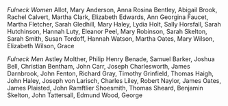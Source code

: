 
_Fulneck Women_
Allot, Mary
Anderson, Anna Rosina
Bentley, Abigail
Brook, Rachel
Calvert, Martha
Clark, Elizabeth
Edwards, Ann Georgina
Faucet, Martha
Fletcher, Sarah
Gledhill, Mary
Haley, Lydia
Holt, Sally
Horsfall, Sarah
Hutchinson, Hannah
Luty, Eleanor
Peel, Mary
Robinson, Sarah
Skelton, Sarah
Smith, Susan
Tordoff, Hannah
Watson, Martha
Oates, Mary
Wilson, Elizabeth
Wilson, Grace


_Fulneck Men_
Astley
Molther, Philip Henry
Benade, Samuel
Barker, Joshua
Bell, Christian
Bentham, John
Carr, Joseph
Charlesworth, James
Darnbrook, John
Fenton, Richard
Gray, Timothy
Grinfield, Thomas
Haigh, John
Haley, Joseph
von Larisch, Charles
Liley, Robert
Naylor, James
Oates, James
Plaisted, John
Ramftlier
Shoesmith, Thomas
Sheard, Benjamin
Skelton, John
Tattersall, Edmund
Wood, George

